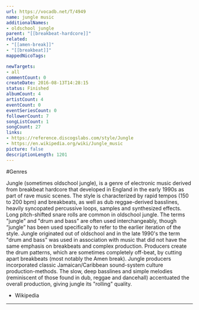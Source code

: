```yaml
---
url: https://vocadb.net/T/4949
name: jungle music
additionalNames: 
- oldschool jungle
parent: "[[breakbeat-hardcore]]"
related:
- "[[amen-break]]"
- "[[breakbeat]]"
mappedNicoTags:

newTargets:
- all
commentCount: 0
createDate: 2016-08-13T14:28:15
status: Finished
albumCount: 4
artistCount: 4
eventCount: 0
eventSeriesCount: 0
followerCount: 7
songListCount: 1
songCount: 27
links: 
- https://reference.discogslabs.com/style/Jungle
- https://en.wikipedia.org/wiki/Jungle_music
picture: false
descriptionLength: 1201
---
```


#Genres

Jungle (sometimes oldschool jungle), is a genre of electronic music derived from breakbeat hardcore that developed in England in the early 1990s as part of rave music scenes. The style is characterized by rapid tempos (150 to 200 bpm) and breakbeats, as well as dub reggae-derived basslines, heavily syncopated percussive loops, samples and synthesized effects. Long pitch-shifted snare rolls are common in oldschool jungle. The terms "jungle" and "drum and bass" are often used interchangeably, though “jungle” has been used specifically to refer to the earlier iteration of the style. Jungle originated out of oldschool and in the late 1990's the term "drum and bass" was used in association with music that did not have the same emphasis on breakbeats and complex production. 
Producers create the drum patterns, which are sometimes completely off-beat, by cutting apart breakbeats (most notably the Amen break). Jungle producers incorporated classic Jamaican/Caribbean sound-system culture production-methods. The slow, deep basslines and simple melodies (reminiscent of those found in dub, reggae and dancehall) accentuated the overall production, giving jungle its "rolling" quality.
- Wikipedia

---

